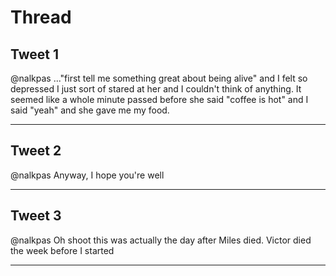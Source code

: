 # Thread

## Tweet 1

@nalkpas ..."first tell me something great about being alive" and I felt so depressed I just sort of stared at her and I couldn't think of anything. It seemed like a whole minute passed before she said "coffee is hot" and I said "yeah" and she gave me my food.

---

## Tweet 2

@nalkpas Anyway, I hope you're well

---

## Tweet 3

@nalkpas Oh shoot this was actually the day after Miles died. Victor died the week before I started

---


